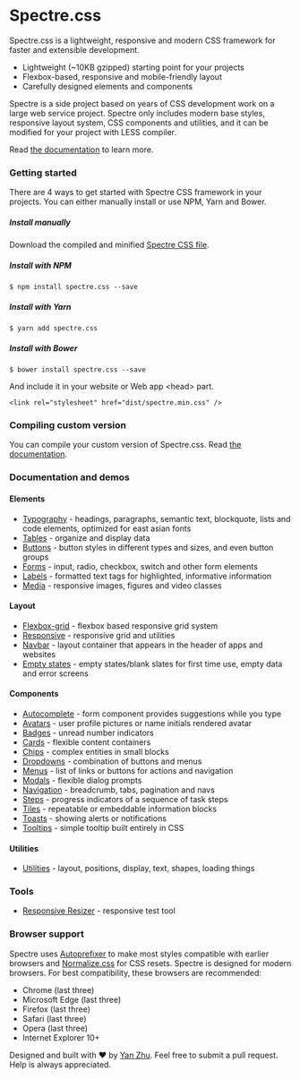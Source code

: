 # Spectre.css
Spectre.css is a lightweight, responsive and modern CSS framework for faster and extensible development.

- Lightweight (~10KB gzipped) starting point for your projects
- Flexbox-based, responsive and mobile-friendly layout
- Carefully designed elements and components

Spectre is a side project based on years of CSS development work on a large web service project. Spectre only includes modern base styles, responsive layout system, CSS components and utilities, and it can be modified for your project with LESS compiler.

Read [the documentation](http://picturepan2.github.io/spectre/) to learn more.

### Getting started

There are 4 ways to get started with Spectre CSS framework in your projects. You can either manually install or use NPM, Yarn and Bower.

##### Install manually
Download the compiled and minified [Spectre CSS file](https://github.com/picturepan2/spectre/tree/master/dist).

##### Install with NPM
`$ npm install spectre.css --save`

##### Install with Yarn
`$ yarn add spectre.css`

##### Install with Bower
`$ bower install spectre.css --save`

And include it in your website or Web app &lt;head&gt; part.

`<link rel="stylesheet" href="dist/spectre.min.css" />`

### Compiling custom version

You can compile your custom version of Spectre.css. Read [the documentation](http://picturepan2.github.io/spectre/index.html#compiling).

### Documentation and demos

#### Elements

- [Typography](http://picturepan2.github.io/spectre/elements.html#typography) - headings, paragraphs, semantic text, blockquote, lists and code elements, optimized for east asian fonts
- [Tables](http://picturepan2.github.io/spectre/elements.html#tables) - organize and display data
- [Buttons](http://picturepan2.github.io/spectre/elements.html#buttons) - button styles in different types and sizes, and even button groups
- [Forms](http://picturepan2.github.io/spectre/elements.html#forms) - input, radio, checkbox, switch and other form elements
- [Labels](http://picturepan2.github.io/spectre/elements.html#labels) - formatted text tags for highlighted, informative information
- [Media](http://picturepan2.github.io/spectre/elements.html#media) - responsive images, figures and video classes

#### Layout
- [Flexbox-grid](http://picturepan2.github.io/spectre/layout.html#grid) - flexbox based responsive grid system
- [Responsive](http://picturepan2.github.io/spectre/layout.html#responsive) - responsive grid and utilities
- [Navbar](http://picturepan2.github.io/spectre/layout.html#navbar) - layout container that appears in the header of apps and websites
- [Empty states](http://picturepan2.github.io/spectre/layout.html#empty) - empty states/blank slates for first time use, empty data and error screens

#### Components

- [Autocomplete](http://picturepan2.github.io/spectre/components.html#autocomplete) - form component provides suggestions while you type
- [Avatars](http://picturepan2.github.io/spectre/components.html#avatars) - user profile pictures or name initials rendered avatar
- [Badges](http://picturepan2.github.io/spectre/components.html#badges) - unread number indicators
- [Cards](http://picturepan2.github.io/spectre/components.html#cards) - flexible content containers
- [Chips](http://picturepan2.github.io/spectre/components.html#chips) - complex entities in small blocks
- [Dropdowns](http://picturepan2.github.io/spectre/components.html#dropdowns) - combination of buttons and menus
- [Menus](http://picturepan2.github.io/spectre/components.html#menus) - list of links or buttons for actions and navigation
- [Modals](http://picturepan2.github.io/spectre/components.html#modals) - flexible dialog prompts
- [Navigation](http://picturepan2.github.io/spectre/components.html#navigation) - breadcrumb, tabs, pagination and navs
- [Steps](http://picturepan2.github.io/spectre/components.html#steps) - progress indicators of a sequence of task steps
- [Tiles](http://picturepan2.github.io/spectre/components.html#tiles) - repeatable or embeddable information blocks
- [Toasts](http://picturepan2.github.io/spectre/components.html#toasts) - showing alerts or notifications
- [Tooltips](http://picturepan2.github.io/spectre/components.html#tooltips) - simple tooltip built entirely in CSS

#### Utilities

- [Utilities](http://picturepan2.github.io/spectre/utilities.html) - layout, positions, display, text, shapes, loading things

### Tools

- [Responsive Resizer](http://picturepan2.github.io/spectre/tools/resizer) - responsive test tool

### Browser support
Spectre uses [Autoprefixer](https://github.com/postcss/autoprefixer) to make most styles compatible with earlier browsers and [Normalize.css](https://necolas.github.io/normalize.css/) for CSS resets. Spectre is designed for modern browsers. For best compatibility, these browsers are recommended:
- Chrome (last three)
- Microsoft Edge (last three)
- Firefox (last three)
- Safari (last three)
- Opera (last three)
- Internet Explorer 10+

Designed and built with ♥ by [Yan Zhu](https://twitter.com/picturepan2). Feel free to submit a pull request. Help is always appreciated.
